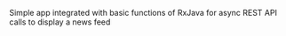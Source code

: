 Simple app integrated with basic functions of RxJava for async REST API calls to display a news feed